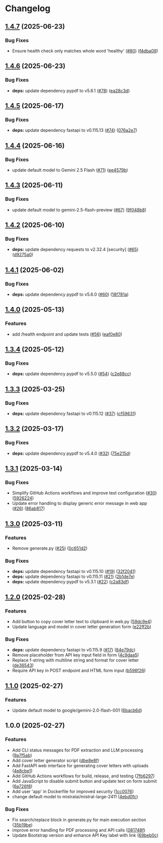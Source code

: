# Changelog

## [1.4.7](https://github.com/MattKobayashi/cover-letter-writer/compare/v1.4.6...v1.4.7) (2025-06-23)


### Bug Fixes

* Ensure health check only matches whole word 'healthy' ([#80](https://github.com/MattKobayashi/cover-letter-writer/issues/80)) ([f4dba09](https://github.com/MattKobayashi/cover-letter-writer/commit/f4dba097d731ce2854106feaec0ab0ed7c531eb5))

## [1.4.6](https://github.com/MattKobayashi/cover-letter-writer/compare/v1.4.5...v1.4.6) (2025-06-23)


### Bug Fixes

* **deps:** update dependency pypdf to v5.6.1 ([#78](https://github.com/MattKobayashi/cover-letter-writer/issues/78)) ([ea28c3d](https://github.com/MattKobayashi/cover-letter-writer/commit/ea28c3df4bd7dafa010675e902f60a9fe9514d94))

## [1.4.5](https://github.com/MattKobayashi/cover-letter-writer/compare/v1.4.4...v1.4.5) (2025-06-17)


### Bug Fixes

* **deps:** update dependency fastapi to v0.115.13 ([#74](https://github.com/MattKobayashi/cover-letter-writer/issues/74)) ([076a2e7](https://github.com/MattKobayashi/cover-letter-writer/commit/076a2e78da3a1af4b768f10db627172727f63577))

## [1.4.4](https://github.com/MattKobayashi/cover-letter-writer/compare/v1.4.3...v1.4.4) (2025-06-16)


### Bug Fixes

* update default model to Gemini 2.5 Flash ([#71](https://github.com/MattKobayashi/cover-letter-writer/issues/71)) ([ee4579b](https://github.com/MattKobayashi/cover-letter-writer/commit/ee4579b6f466b2a1d87d1a32544b158cfb4d3ac6))

## [1.4.3](https://github.com/MattKobayashi/cover-letter-writer/compare/v1.4.2...v1.4.3) (2025-06-11)


### Bug Fixes

* update default model to gemini-2.5-flash-preview ([#67](https://github.com/MattKobayashi/cover-letter-writer/issues/67)) ([9f048b8](https://github.com/MattKobayashi/cover-letter-writer/commit/9f048b8ad5c5e70cf0092ce3e54b6b62d53ddafa))

## [1.4.2](https://github.com/MattKobayashi/cover-letter-writer/compare/v1.4.1...v1.4.2) (2025-06-10)


### Bug Fixes

* **deps:** update dependency requests to v2.32.4 [security] ([#65](https://github.com/MattKobayashi/cover-letter-writer/issues/65)) ([d9275a0](https://github.com/MattKobayashi/cover-letter-writer/commit/d9275a0ef4dbad6d328b662a2c74da2c8eab6387))

## [1.4.1](https://github.com/MattKobayashi/cover-letter-writer/compare/v1.4.0...v1.4.1) (2025-06-02)


### Bug Fixes

* **deps:** update dependency pypdf to v5.6.0 ([#60](https://github.com/MattKobayashi/cover-letter-writer/issues/60)) ([18f781a](https://github.com/MattKobayashi/cover-letter-writer/commit/18f781a6040de1acd7a28c357b4e88176cc2d1a6))

## [1.4.0](https://github.com/MattKobayashi/cover-letter-writer/compare/v1.3.4...v1.4.0) (2025-05-13)


### Features

* add /health endpoint and update tests ([#56](https://github.com/MattKobayashi/cover-letter-writer/issues/56)) ([eaf0e80](https://github.com/MattKobayashi/cover-letter-writer/commit/eaf0e80939287f011a83cab3511fd9d42308f716))

## [1.3.4](https://github.com/MattKobayashi/cover-letter-writer/compare/v1.3.3...v1.3.4) (2025-05-12)


### Bug Fixes

* **deps:** update dependency pypdf to v5.5.0 ([#54](https://github.com/MattKobayashi/cover-letter-writer/issues/54)) ([c2e88cc](https://github.com/MattKobayashi/cover-letter-writer/commit/c2e88cc80ae48da073232fa0139479a13c391488))

## [1.3.3](https://github.com/MattKobayashi/cover-letter-writer/compare/v1.3.2...v1.3.3) (2025-03-25)


### Bug Fixes

* **deps:** update dependency fastapi to v0.115.12 ([#37](https://github.com/MattKobayashi/cover-letter-writer/issues/37)) ([cf59631](https://github.com/MattKobayashi/cover-letter-writer/commit/cf59631a4920695130b77576987d6ad4536b5238))

## [1.3.2](https://github.com/MattKobayashi/cover-letter-writer/compare/v1.3.1...v1.3.2) (2025-03-17)


### Bug Fixes

* **deps:** update dependency pypdf to v5.4.0 ([#32](https://github.com/MattKobayashi/cover-letter-writer/issues/32)) ([75e215d](https://github.com/MattKobayashi/cover-letter-writer/commit/75e215dfb6376727e36ba8fd95a1d78f82119c78))

## [1.3.1](https://github.com/MattKobayashi/cover-letter-writer/compare/v1.3.0...v1.3.1) (2025-03-14)


### Bug Fixes

* Simplify GitHub Actions workflows and improve test configuration ([#30](https://github.com/MattKobayashi/cover-letter-writer/issues/30)) ([5926224](https://github.com/MattKobayashi/cover-letter-writer/commit/592622405018639a2fd4dbaec83ed229a56cf7ae))
* Update error handling to display generic error message in web app ([#26](https://github.com/MattKobayashi/cover-letter-writer/issues/26)) ([86ab817](https://github.com/MattKobayashi/cover-letter-writer/commit/86ab817d6f823fe031344ea2b4d71f9d4e8505bd))

## [1.3.0](https://github.com/MattKobayashi/cover-letter-writer/compare/v1.2.0...v1.3.0) (2025-03-11)


### Features

* Remove generate.py ([#25](https://github.com/MattKobayashi/cover-letter-writer/issues/25)) ([0c651d2](https://github.com/MattKobayashi/cover-letter-writer/commit/0c651d2a18d4e6ceadeca9daf1974851d43846b6))


### Bug Fixes

* **deps:** update dependency fastapi to v0.115.10 ([#19](https://github.com/MattKobayashi/cover-letter-writer/issues/19)) ([32f2041](https://github.com/MattKobayashi/cover-letter-writer/commit/32f2041c43aad32b4f53aa0df6ac8cfe8d2cf5a3))
* **deps:** update dependency fastapi to v0.115.11 ([#21](https://github.com/MattKobayashi/cover-letter-writer/issues/21)) ([2b1de7e](https://github.com/MattKobayashi/cover-letter-writer/commit/2b1de7e56be6ca10d4735431516325ace5f38570))
* **deps:** update dependency pypdf to v5.3.1 ([#22](https://github.com/MattKobayashi/cover-letter-writer/issues/22)) ([c2a83df](https://github.com/MattKobayashi/cover-letter-writer/commit/c2a83df55ec808f946a79a47321cbfe5ab542295))

## [1.2.0](https://github.com/MattKobayashi/cover-letter-writer/compare/v1.1.0...v1.2.0) (2025-02-28)


### Features

* Add button to copy cover letter text to clipboard in web.py ([59dc9e4](https://github.com/MattKobayashi/cover-letter-writer/commit/59dc9e4a66ba6b993ba407b10b04403ca2cea2d8))
* Update language and model in cover letter generation form ([e22ff2b](https://github.com/MattKobayashi/cover-letter-writer/commit/e22ff2b99b439224cae91b4075480572490e472f))


### Bug Fixes

* **deps:** update dependency fastapi to v0.115.9 ([#17](https://github.com/MattKobayashi/cover-letter-writer/issues/17)) ([84e79dc](https://github.com/MattKobayashi/cover-letter-writer/commit/84e79dc58e12d84aaa165378063bf13f2073e70d))
* Remove placeholder from API key input field in form ([4c9daa5](https://github.com/MattKobayashi/cover-letter-writer/commit/4c9daa555e64e1e1e40df7ad3d55d78db0be9cce))
* Replace f-string with multiline string and format for cover letter ([de36543](https://github.com/MattKobayashi/cover-letter-writer/commit/de365439fcddc133f9c684fd3a13f2f510dbdeb6))
* Require API key in POST endpoint and HTML form input ([b596f26](https://github.com/MattKobayashi/cover-letter-writer/commit/b596f266536cfab6362e44fc9abe8df070bc6873))

## [1.1.0](https://github.com/MattKobayashi/cover-letter-writer/compare/v1.0.0...v1.1.0) (2025-02-27)


### Features

* Update default model to google/gemini-2.0-flash-001 ([6bacb6d](https://github.com/MattKobayashi/cover-letter-writer/commit/6bacb6de453665a98b166dddbaf50fc277ff8d17))

## 1.0.0 (2025-02-27)


### Features

* Add CLI status messages for PDF extraction and LLM processing ([9a7f5ab](https://github.com/MattKobayashi/cover-letter-writer/commit/9a7f5ab0d1577f14389ddd194154f081f5afc979))
* Add cover letter generator script ([dbe8e8f](https://github.com/MattKobayashi/cover-letter-writer/commit/dbe8e8ff0f657707eadd14f0804dd386f736efe0))
* Add FastAPI web interface for generating cover letters with uploads ([4e8cbe1](https://github.com/MattKobayashi/cover-letter-writer/commit/4e8cbe144c2dffc1b8a54c1aa788b374d3d88ee1))
* Add GitHub Actions workflows for build, release, and testing ([7fb6297](https://github.com/MattKobayashi/cover-letter-writer/commit/7fb62978407bd013980ff1235697d1815cd7786c))
* Add JavaScript to disable submit button and update text on form submit ([6a726f8](https://github.com/MattKobayashi/cover-letter-writer/commit/6a726f8cc5574aa62079f88c49c7b2e3dcea5ee9))
* Add user 'app' in Dockerfile for improved security ([1cc0076](https://github.com/MattKobayashi/cover-letter-writer/commit/1cc00769541148212eb4cb231081b4b62e9481f5))
* change default model to mistralai/mistral-large-2411 ([4ebd0fc](https://github.com/MattKobayashi/cover-letter-writer/commit/4ebd0fc351787893ba7b093c12fc01ecbe78f279))


### Bug Fixes

* Fix search/replace block in generate.py for main execution section ([35b19be](https://github.com/MattKobayashi/cover-letter-writer/commit/35b19be41e172f453ff70e16b517866afbead5ae))
* improve error handling for PDF processing and API calls ([081748f](https://github.com/MattKobayashi/cover-letter-writer/commit/081748fe25e91e26d6f099d7da00202036c69132))
* Update Bootstrap version and enhance API Key label with link ([69beb0c](https://github.com/MattKobayashi/cover-letter-writer/commit/69beb0c964e415c449d6592b86acdb9b2d889690))
